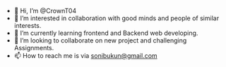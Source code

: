 - 👋 Hi, I’m @CrownT04
- 👀 I’m interested in collaboration with good minds and people of similar interests.
- 🌱 I’m currently learning frontend and Backend web developing.
- 💞️ I’m looking to collaborate on new project and challenging Assignments.
- 📫 How to reach me is via sonibukun@gmail.com

<!---
CrownT04/CrownT04 is a ✨ special ✨ repository because its `README.md` (this file) appears on your GitHub profile.
You can click the Preview link to take a look at your changes.
--->
